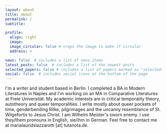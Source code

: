 ```yaml
---
layout: about
title: about
permalink: /
subtitle: 

profile:
  align: right
  image:
  image_circular: false # crops the image to make it circular
  address: >

news: false  # includes a list of news items
latest_posts: false  # includes a list of the newest posts
selected_papers: false # includes a list of papers marked as "selected={true}"
social: false  # includes social icons at the bottom of the page
---
```

I'm a writer and student based in Berlin. I completed a BA in Modern Literatures in Naples and I'm working on an MA in Comparative Literatures at Freie Universität. My academic interests are in critical temporality theory, autotheory and queer temporalities. I write mostly about queer pockets of time, genderbending Rilke, pilgrimages and the uncanny resemblance of St. Wilgefortis to Jesus Christ. I am Wilhelm Meister's sworn enemy. I use they/them pronouns in English, sie/ihm in German. Feel free to contact me at marialauridslazzarotti [at] tutanota.de.
